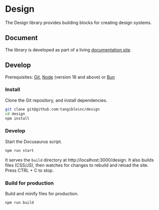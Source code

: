 # Design

The Design library provides building blocks for creating design systems.

## Document

The library is developed as part of a living [documentation site](https://design.tangible.one).

## Develop

Prerequisites: [Git](https://git-scm.com/), [Node](https://nodejs.org/en/) (version 18 and above) or [Bun](https://bun.sh)

### Install

Clone the Git repository, and install dependencies.

```sh
git clone git@github.com:tangibleinc/design
cd design
npm install
```

### Develop

Start the Docusaurus script.

```sh
npm run start
```

It serves the `build` directory at http://localhost:3000/design. It also builds files (CSS/JS), then watches for changes to rebuild and reload the site. Press CTRL + C to stop.

### Build for production

Build and minify files for production.

```sh
npm run build
```
